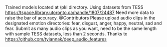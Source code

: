 Trained models located at /pkl directory. Using datasets from TESS https://tspace.library.utoronto.ca/handle/1807/24487
Need more data to raise the bar of accuracy.
@Contributors 
Please upload audio clips in the designated emotion directories: fear, disgust, anger, happy, neutral, sad and fear.
Submit as many audio clips as you want, need to be the same length with sample TESS datasets, less than 2 seconds.
Thanks to https://github.com/tyiannak/deep_audio_features
